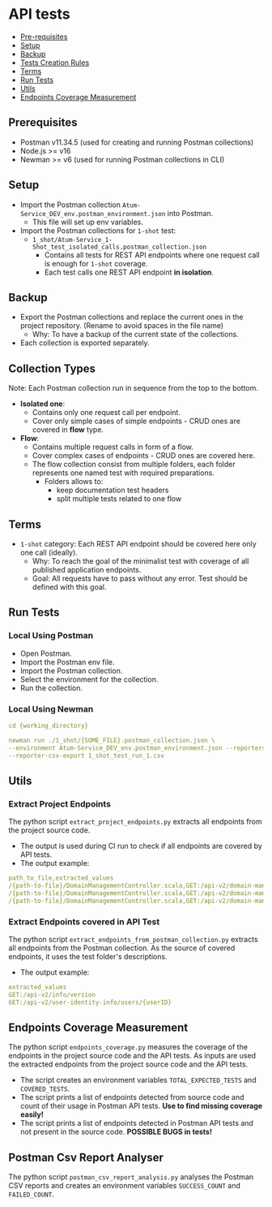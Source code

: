 # API tests

- [Pre-requisites](#prerequisites)
- [Setup](#setup)
- [Backup](#backup)
- [Tests Creation Rules](#tests-creation-rules)
- [Terms](#terms)
- [Run Tests](#run-tests)
- [Utils](#utils)
- [Endpoints Coverage Measurement](#endpoints-coverage-measurement)

## Prerequisites
- Postman v11.34.5 (used for creating and running Postman collections)
- Node.js >= v16
- Newman >= v6 (used for running Postman collections in CLI)

## Setup
- Import the Postman collection `Atum-Service_DEV_env.postman_environment.json` into Postman. 
  - This file will set up env variables.
- Import the Postman collections for `1-shot` test:
  - `1_shot/Atum-Service_1-Shot_test_isolated_calls.postman_collection.json`
    - Contains all tests for REST API endpoints where one request call is enough for `1-shot` coverage.
    - Each test calls one REST API endpoint **in isolation**.

## Backup
- Export the Postman collections and replace the current ones in the project repository. (Rename to avoid spaces in the file name)
  - Why: To have a backup of the current state of the collections.
- Each collection is exported separately.

## Collection Types
Note: Each Postman collection run in sequence from the top to the bottom.

- **Isolated one**:
  - Contains only one request call per endpoint.
  - Cover only simple cases of simple endpoints - CRUD ones are covered in **flow** type.
- **Flow**:
  - Contains multiple request calls in form of a flow.
  - Cover complex cases of endpoints - CRUD ones are covered here.
  - The flow collection consist from multiple folders, each folder represents one named test with required preparations.
    - Folders allows to:
      - keep documentation test headers
      - split multiple tests related to one flow

## Terms
- `1-shot` category: Each REST API endpoint should be covered here only one call (ideally).
  - Why: To reach the goal of the minimalist test with coverage of all published application endpoints.
  - Goal: All requests have to pass without any error. Test should be defined with this goal.

## Run Tests

### Local Using Postman
- Open Postman.
- Import the Postman env file.
- Import the Postman collection.
- Select the environment for the collection.
- Run the collection.

### Local Using Newman
```yaml
cd {working_directory}

newman run ./1_shot/{SOME_FILE}.postman_collection.json \
--environment Atum-Service_DEV_env.postman_environment.json --reporters cli,csv --insecure \
--reporter-csv-export 1_shot_test_run_1.csv
```

## Utils

### Extract Project Endpoints
The python script `extract_project_endpoints.py` extracts all endpoints from the project source code. 

- The output is used during CI run to check if all endpoints are covered by API tests.
- The output example:
```yaml
path_to_file,extracted_values
/{path-to-file}/DomainManagementController.scala,GET:/api-v2/domain-management/queries/domain-primary-owner/{domainID}
/{path-to-file}/DomainManagementController.scala,GET:/api-v2/domain-management/queries/domain-name/{domainID}
/{path-to-file}/DomainManagementController.scala,GET:/api-v2/domain-management/queries/domain/{domainID}
```

### Extract Endpoints covered in API Test
The python script `extract_endpoints_from_postman_collection.py` extracts all endpoints from the Postman collection.
As the source of covered endpoints, it uses the test folder's descriptions.

- The output example:
```yaml
extracted_values
GET:/api-v2/info/version
GET:/api-v2/user-identity-info/users/{userID}
```

## Endpoints Coverage Measurement
The python script `endpoints_coverage.py` measures the coverage of the endpoints in the project source code and the API tests.
As inputs are used the extracted endpoints from the project source code and the API tests.
- The script creates an environment variables `TOTAL_EXPECTED_TESTS` and `COVERED_TESTS`.
- The script prints a list of endpoints detected from source code and count of their usage in Postman API tests. **Use to find missing coverage easily!**
- The script prints a list of endpoints detected in Postman API tests and not present in the source code. **POSSIBLE BUGS in tests!**

## Postman Csv Report Analyser
The python script `postman_csv_report_analysis.py` analyses the Postman CSV reports and creates an environment variables `SUCCESS_COUNT` and `FAILED_COUNT`.
